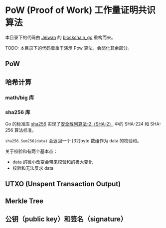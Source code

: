 # PoW (Proof of Work) 工作量证明共识算法

本目录下的代码由 [Jeiwan](https://github.com/Jeiwan) 的 [blockchain_go](https://github.com/Jeiwan/blockchain_go) 重构而来。

TODO: 本目录下的代码着重于演示 Pow 算法，会弱化其余部分。

## PoW

## 哈希计算

### math/big 库

### sha256 库

Go 的标准库 [sha256](https://golang.org/pkg/crypto/sha256/) 实现了[安全散列算法-2（SHA-2）](https://zh.wikipedia.org/zh-cn/SHA-2) 中的 SHA-224 和 SHA-256 算法标准。

`sha256.Sum256(data)` 会返回一个 [32]byte 数组作为 data 的校验和。

关于校验和有两个基本点：

- data 的微小改变会带来校验和的极大变化
- 校验和无法反求 data

<!-- ### encoding/binary -->

## UTXO (Unspent Transaction Output)

## Merkle Tree

## 公钥（public key）和签名（signature）
